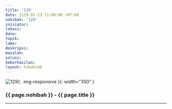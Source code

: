 ```yaml
---
title: '129'
date: 2129-01-23 11:08:00 +07:00
nohibah: '129'
inisiator:
lokasi:
dana:
topik:
lama:
deskripsi:
masalah:
solusi:
keberhasilan:
layout: hibahcmb
---
```


![129](/static/img/hibahcmb/129.png){: .img-responsive }{: width="350" }

### {{ page.nohibah }} - {{ page.title }}

---
